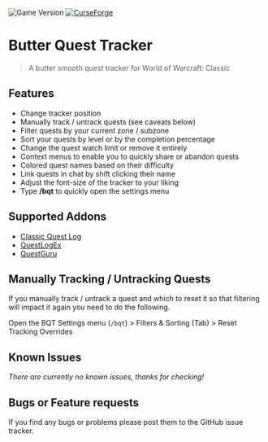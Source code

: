 ![Game Version](https://img.shields.io/badge/Game%20Version-1.13.2-informational)
[![CurseForge](https://img.shields.io/badge/CurseForge-Published-success)](https://www.curseforge.com/wow/addons/butter-quest-tracker)

# Butter Quest Tracker

> A butter smooth quest tracker for World of Warcraft: Classic

## Features

- Change tracker position
- Manually track / untrack quests (see caveats below)
- Filter quests by your current zone / subzone
- Sort your quests by level or by the completion percentage
- Change the quest watch limit or remove it entirely
- Context menus to enable you to quickly share or abandon quests
- Colored quest names based on their difficulty
- Link quests in chat by shift clicking their name
- Adjust the font-size of the tracker to your liking
- Type **/bqt** to quickly open the settings menu

## Supported Addons

- [Classic Quest Log](https://www.curseforge.com/wow/addons/classic-quest-log)
- [QuestLogEx](https://www.wowinterface.com/downloads/info24980-QuestLogEx.html)
- [QuestGuru](https://www.curseforge.com/wow/addons/questguru_classic)

## Manually Tracking / Untracking Quests

If you manually track / untrack a quest and which to reset it so that filtering will impact it again you need to do the following.

Open the BQT Settings menu (`/bqt`) > Filters & Sorting (Tab) > Reset Tracking Overrides

## Known Issues

_There are currently no known issues, thanks for checking!_

## Bugs or Feature requests

If you find any bugs or problems please post them to the GitHub issue tracker.
